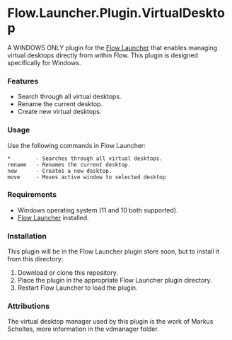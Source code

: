 # Flow.Launcher.Plugin.VirtualDesktop

A WINDOWS ONLY plugin for the [Flow Launcher](https://github.com/Flow-Launcher/Flow.Launcher) that enables managing virtual desktops directly from within Flow. This plugin is designed specifically for Windows.

### Features

- Search through all virtual desktops.
- Rename the current desktop.
- Create new virtual desktops.

### Usage

Use the following commands in Flow Launcher:

    *        - Searches through all virtual desktops.
    rename   - Renames the current desktop.
    new      - Creates a new desktop.
    move     - Moves active window to selected desktop

### Requirements

- Windows operating system (11 and 10 both supported).
- [Flow Launcher](https://github.com/Flow-Launcher/Flow.Launcher) installed.

### Installation

This plugin will be in the Flow Launcher plugin store soon, but to install it from this directory:

1. Download or clone this repository.
2. Place the plugin in the appropriate Flow Launcher plugin directory.
3. Restart Flow Launcher to load the plugin.

### Attributions

The virtual desktop manager used by this plugin is the work of Markus Scholtes, more information in the vdmanager folder.
